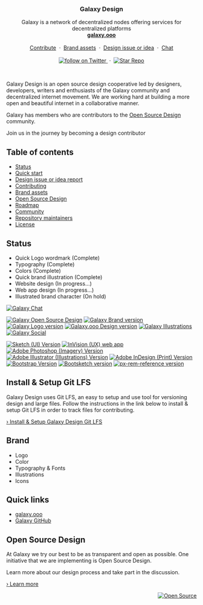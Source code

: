 <p align="center">

  <h3 align="center">Galaxy Design</h3>

  <p align="center">
    Galaxy is a network of decentralized nodes offering services for
    decentralized platforms
    <br/>
    <a href="http://galaxy.ooo"><strong>galaxy.ooo</strong></a>
    <br/>
    <br/>
    <a href="/docs/CONTRIBUTING.md">Contribute</a>
    &nbsp;&middot;&nbsp;
    <a href="/docs/brand.me">Brand assets</a>
    &nbsp;&middot;&nbsp;
    <a href="https://github.com/galaxypi/galaxy-growth/issues/new?template=design-issue-or-idea-report.md">
    Design issue or idea</a>
    &nbsp;&middot;&nbsp;
    <a href="https://discord.gg/36K9nan">Chat</a>
    <br/>
    <br/>
    <a href="https://twitter.com/intent/follow?screen_name=galaxypilab">
      <img src="https://img.shields.io/twitter/url/https/twitter.com/galaxypilab.svg?style=social&label=Follow%20%40galaxypilab&logo=twitter" alt="follow on Twitter">
    </a>
    &nbsp;&middot;&nbsp;
    <a href="https://github.com/galaxypi/galaxy-website/stargazers">
      <img src="https://img.shields.io/github/stars/galaxypi/galaxy-website.svg?style=social&label=Star&maxAge=2592000" alt="Star Repo">
    </a>
  </p>
</p>

<br/>

Galaxy Design is an open source design cooperative led by designers, developers, writers and enthusiasts of the Galaxy community and decentralized internet movement. We are working hard at building a more open and beautiful internet in a collaborative manner.

Galaxy has members who are contributors to the [Open Source Design](https://github.com/opensourcedesign) community.

Join us in the journey by becoming a design contributor

## Table of contents

- [Status](#status)
- [Quick start](#quick-start)
- [Design issue or idea report](#design-issue-or-idea-report)
- [Contributing](#contributing)
- [Brand assets](#brand-assets)
- [Open Source Design](#open-source-design)
- [Roadmap](#roadmap)
- [Community](#community)
- [Repository maintainers](#repository-maintainers)
- [License](#license)


## Status

- Quick Logo wordmark (Complete)
- Typography (Complete)
- Colors (Complete)
- Quick brand illustration (Complete)
- Website design (In progress...)
- Web app design (In progress...)
- Illustrated brand character (On hold)

[![Galaxy Chat](https://img.shields.io/badge/Galaxy_Chat-Discord-purple.svg?colorA=212121&colorB=7289da)](https://discord.gg/36K9nan)

[![Galaxy Open Source Design](https://img.shields.io/badge/Galaxy_Open_Source_Design-Process-pink.svg?colorA=212121&colorB=F700D6)](/docs/open-source-design.md)
[![Galaxy Brand version](https://img.shields.io/badge/Galaxy_Brand-v0.0.5-pink.svg?colorA=212121&colorB=F700D6)](/brand/)
[![Galaxy Logo version](https://img.shields.io/badge/Galaxy_Logo-v0.1.0-pink.svg?colorA=212121&colorB=F700D6)](/logo/)
[![Galaxy.ooo Design version](https://img.shields.io/badge/Galaxy.ooo_Design-v1.0.8-pink.svg?colorA=212121&colorB=F700D6)](/galaxy.ooo/)
[![Galaxy Illustrations](https://img.shields.io/badge/Galaxy-Illustrations-pink.svg?colorA=212121&colorB=F700D6)](/illustrations/)
[![Galaxy Social](https://img.shields.io/badge/Galaxy-Social-pink.svg?colorA=212121&colorB=F700D6)](/social/)

[![Sketch (UI) Version](https://img.shields.io/badge/Sketch_(UI)-v51.2.0-blue.svg?colorA=212121&colorB=007BFF)](https://www.sketchapp.com/)
[![InVision (UX) web app](https://img.shields.io/badge/InVision_(UX)-Web_App-blue.svg?colorA=212121&colorB=007BFF)](https://www.invisionapp.com/)
[![Adobe Photoshop (Imagery) Version](https://img.shields.io/badge/Adobe_Photoshop_(Imagery)-v19.1.6-blue.svg?colorA=212121&colorB=007BFF)](https://www.adobe.com/products/photoshop.html)
[![Adobe Illustrator (Illustrations) Version](https://img.shields.io/badge/Adobe_Illustrator_(Illustrations)-v22.1.0-blue.svg?colorA=212121&colorB=007BFF)](https://www.adobe.com/products/illustrator.html)
[![Adobe InDesign (Print) Version](https://img.shields.io/badge/Adobe_InDesign_(Print)-v13.1.0-blue.svg?colorA=212121&colorB=007BFF)](https://www.adobe.com/products/indesign.html)
[![Bootstrap Version](https://img.shields.io/badge/Bootstrap-v4.1.3-blue.svg?colorA=212121&colorB=007BFF)](http://getbootstrap.com/)
[![Bootsketch version](https://img.shields.io/badge/Bootsketch-v1.4.0-blue.svg?colorA=212121&colorB=007BFF)](https://www.bootsketch.com/)
[![px-rem-reference version](https://img.shields.io/badge/PX--REM_Reference-v1.2.2-blue.svg?colorA=212121&colorB=007BFF)](https://www.npmjs.com/package/px-rem-reference)


## Install & Setup Git LFS

Galaxy Design uses Git LFS, an easy to setup and use tool for versioning design and large files. Follow the instructions in the link below to install & setup Git LFS in order to track files for contributing.

[› Install & Setup Galaxy Design Git LFS](/docs/git-lfs.md)

## Brand
  - Logo
  - Color
  - Typography & Fonts
  - Illustrations
  - Icons

## Quick links
- [galaxy.ooo](http://galaxy.ooo)
- [Galaxy GitHub](https://github.com/galaxypi/)

## Open Source Design

At Galaxy we try our best to be as transparent and open as possible. One initiative that we are implementing is Open Source Design.

Learn more about our design process and take part in the discussion.

[› Learn more](/docs/open-source-design.md)

<div align="right">
  <a href="https://opensource.guide/how-to-contribute/#why-contribute-to-open-source">
    <img src="https://badges.frapsoft.com/os/v3/open-source.png?v=103)](https://github.com/ellerbrock/open-source-badges/" alt="Open Source">
  </a>
</div>
